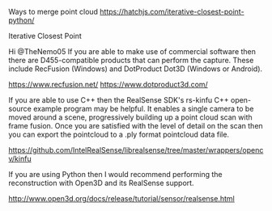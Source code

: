 

Ways to merge point cloud 
https://hatchjs.com/iterative-closest-point-python/

Iterative Closest Point


Hi @TheNemo05 If you are able to make use of commercial software then there are D455-compatible products that can perform the capture. These include RecFusion (Windows) and DotProduct Dot3D (Windows or Android).

https://www.recfusion.net/
https://www.dotproduct3d.com/

If you are able to use C++ then the RealSense SDK's rs-kinfu C++ open-source example program may be helpful. It enables a single camera to be moved around a scene, progressively building up a point cloud scan with frame fusion. Once you are satisfied with the level of detail on the scan then you can export the pointcloud to a .ply format pointcloud data file.

https://github.com/IntelRealSense/librealsense/tree/master/wrappers/opencv/kinfu

If you are using Python then I would recommend performing the reconstruction with Open3D and its RealSense support.

http://www.open3d.org/docs/release/tutorial/sensor/realsense.html

